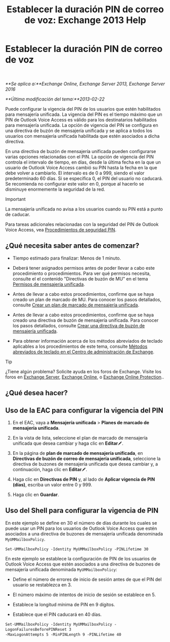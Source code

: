 ﻿---
title: 'Establecer la duración PIN de correo de voz: Exchange 2013 Help'
TOCTitle: Establecer la duración PIN de correo de voz
ms:assetid: d17f0bf6-0ad6-40a4-bdd5-f7098f39250d
ms:mtpsurl: https://technet.microsoft.com/es-es/library/Bb124712(v=EXCHG.150)
ms:contentKeyID: 50556891
ms.date: 05/22/2018
mtps_version: v=EXCHG.150
ms.translationtype: MT
---

# Establecer la duración PIN de correo de voz

 

_**Se aplica a:**Exchange Online, Exchange Server 2013, Exchange Server 2016_

_**Última modificación del tema:**2013-02-22_

Puede configurar la vigencia del PIN de los usuarios que estén habilitados para mensajería unificada. La vigencia del PIN es el tiempo máximo que un PIN de Outlook Voice Access es válido para los destinatarios habilitados para mensajería unificada. La opción de vigencia del PIN se configura en una directiva de buzón de mensajería unificada y se aplica a todos los usuarios con mensajería unificada habilitada que estén asociados a dicha directiva.

En una directiva de buzón de mensajería unificada pueden configurarse varias opciones relacionadas con el PIN. La opción de vigencia del PIN controla el intervalo de tiempo, en días, desde la última fecha en la que un usuario de Outlook Voice Access cambió su PIN hasta la fecha en la que debe volver a cambiarlo. El intervalo es de 0 a 999, siendo el valor predeterminado 60 días. Si se especifica 0, el PIN del usuario no caducará. Se recomienda no configurar este valor en 0, porque al hacerlo se disminuye enormemente la seguridad de la red.


> [!IMPORTANT]
> La mensajería unificada no avisa a los usuarios cuando su PIN está a punto de caducar.



Para tareas adicionales relacionadas con la seguridad del PIN de Outlook Voice Access, vea [Procedimientos de seguridad PIN](pin-security-procedures-exchange-2013-help.md).

## ¿Qué necesita saber antes de comenzar?

  - Tiempo estimado para finalizar: Menos de 1 minuto.

  - Deberá tener asignados permisos antes de poder llevar a cabo este procedimiento o procedimientos. Para ver qué permisos necesita, consulte el el contenido "Directivas de buzón de MU" en el tema [Permisos de mensajería unificada](unified-messaging-permissions-exchange-2013-help.md).

  - Antes de llevar a cabo estos procedimientos, confirme que se haya creado un plan de marcado de MU. Para conocer los pasos detallados, consulte [Crear un plan de marcado de mensajería unificada](create-a-um-dial-plan-exchange-2013-help.md).

  - Antes de llevar a cabo estos procedimientos, confirme que se haya creado una directiva de buzón de mensajería unificada. Para conocer los pasos detallados, consulte [Crear una directiva de buzón de mensajería unificada](create-a-um-mailbox-policy-exchange-2013-help.md).

  - Para obtener información acerca de los métodos abreviados de teclado aplicables a los procedimientos de este tema, consulte [Métodos abreviados de teclado en el Centro de administración de Exchange](keyboard-shortcuts-in-the-exchange-admin-center-exchange-online-protection-help.md).


> [!TIP]
> ¿Tiene algún problema? Solicite ayuda en los foros de Exchange. Visite los foros en <A href="https://go.microsoft.com/fwlink/p/?linkid=60612">Exchange Server</A>, <A href="https://go.microsoft.com/fwlink/p/?linkid=267542">Exchange Online</A>, o <A href="https://go.microsoft.com/fwlink/p/?linkid=285351">Exchange Online Protection</A>..



## ¿Qué desea hacer?

## Uso de la EAC para configurar la vigencia del PIN

1.  En el EAC, vaya a **Mensajería unificada** \> **Planes de marcado de mensajería unificada**.

2.  En la vista de lista, seleccione el plan de marcado de mensajería unificada que desea cambiar y haga clic en **Editar**![Icono Editar](images/Bb124582.6f53ccb2-1f13-4c02-bea0-30690e6ea71d(EXCHG.150).gif "Icono Editar").

3.  En la página de **plan de marcado de mensajería unificada**, en **Directivas de buzón de correo de mensajería unificada**, seleccione la directiva de buzones de mensajería unificada que desea cambiar y, a continuación, haga clic en **Editar**![Icono Editar](images/Bb124582.6f53ccb2-1f13-4c02-bea0-30690e6ea71d(EXCHG.150).gif "Icono Editar").

4.  Haga clic en **Directivas de PIN** y, al lado de **Aplicar vigencia de PIN (días)**, escriba un valor entre 0 y 999.

5.  Haga clic en **Guardar**.

## Uso del Shell para configurar la vigencia de PIN

En este ejemplo se define en 30 el número de días durante los cuales se puede usar un PIN para los usuarios de Outlook Voice Access que estén asociados a una directiva de buzones de mensajería unificada denominada `MyUMMailboxPolicy`.

    Set-UMMailboxPolicy -Identity MyUMMailboxPolicy -PINLifetime 30

En este ejemplo se establece la configuración de PIN de los usuarios de Outlook Voice Access que estén asociados a una directiva de buzones de mensajería unificada denominada `MyUMMailboxPolicy`:

  - Define el número de errores de inicio de sesión antes de que el PIN del usuario se restablezca en 3.

  - El número máximo de intentos de inicio de sesión se establece en 5.

  - Establece la longitud mínima de PIN en 9 dígitos.

  - Establece que el PIN caducará en 40 días.

<!-- end list -->

    Set-UMMailboxPolicy -Identity MyUMMailboxPolicy -LogonFailuresBeforePINReset 3
    -MaxLogonAttempts 5 -MinPINLength 9 -PINLifetime 40

